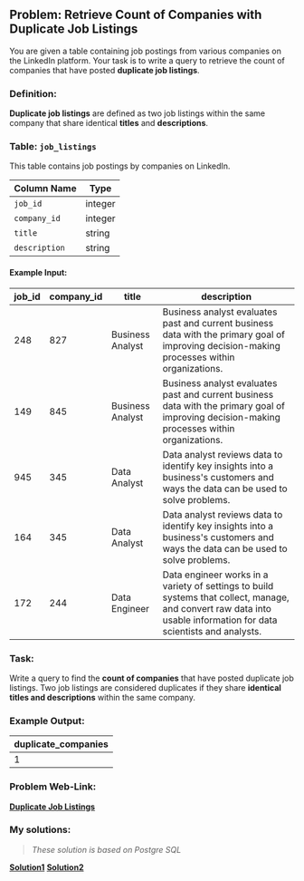 ## Problem: Retrieve Count of Companies with Duplicate Job Listings

You are given a table containing job postings from various companies on the LinkedIn platform. Your task is to write a query to retrieve the count of companies that have posted **duplicate job listings**.

### Definition:
**Duplicate job listings** are defined as two job listings within the same company that share identical **titles** and **descriptions**.

### Table: `job_listings`
This table contains job postings by companies on LinkedIn.

| Column Name   | Type    |
|---------------|---------|
| `job_id`      | integer |
| `company_id`  | integer |
| `title`       | string  |
| `description` | string  |

#### Example Input:

| job_id | company_id | title           | description                                                                                                                                                      |
|--------|------------|-----------------|------------------------------------------------------------------------------------------------------------------------------------------------------------------|
| 248    | 827        | Business Analyst| Business analyst evaluates past and current business data with the primary goal of improving decision-making processes within organizations.                       |
| 149    | 845        | Business Analyst| Business analyst evaluates past and current business data with the primary goal of improving decision-making processes within organizations.                       |
| 945    | 345        | Data Analyst    | Data analyst reviews data to identify key insights into a business's customers and ways the data can be used to solve problems.                                   |
| 164    | 345        | Data Analyst    | Data analyst reviews data to identify key insights into a business's customers and ways the data can be used to solve problems.                                   |
| 172    | 244        | Data Engineer   | Data engineer works in a variety of settings to build systems that collect, manage, and convert raw data into usable information for data scientists and analysts. |

### Task:
Write a query to find the **count of companies** that have posted duplicate job listings. Two job listings are considered duplicates if they share **identical titles and descriptions** within the same company.

### Example Output:

| duplicate_companies |
|---------------------|
| 1                   |

### Problem Web-Link:
**[Duplicate Job Listings](https://datalemur.com/questions/duplicate-job-listings)**

### My solutions:
> *These solution is based on Postgre SQL*

**[Solution1](https://github.com/RahulRoy-rsp/CodingProblems/blob/main/Duplicate_job_Listings/duplicate_job_listings_1.sql)**
**[Solution2](https://github.com/RahulRoy-rsp/CodingProblems/blob/main/Duplicate_job_Listings/duplicate_job_listings_2.sql)**